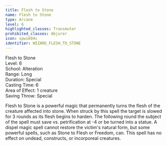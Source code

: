 ```yaml
---
title: Flesh to Stone
name: Flesh to Stone
type: Arcane
level: 6
highlighted_classes: Transmuter
prohibited_classes: Abjurer
icon: spwi604c
identifier: WIZARD_FLESH_TO_STONE
---
```

Flesh to Stone  
Level: 6  
School: Alteration  
Range: Long  
Duration: Special  
Casting Time: 6  
Area of Effect: 1 creature  
Saving Throw: Special  
  
Flesh to Stone is a powerful magic that permanently turns the flesh of the creature affected into stone. When struck by this spell the target is slowed for 3 rounds as its flesh begins to harden. The following round the subject of the spell must save vs. petrification at -4 or be turned into a statue. A dispel magic spell cannot restore the victim's natural form, but some powerful spells, such as Stone to Flesh or Freedom, can. This spell has no effect on undead, constructs, or incorporeal creatures.  
